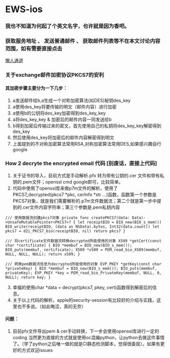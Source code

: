 # EWS-ios
### 我也不知道为何起了个英文名字，也许就是因为香吧。
### 获取服务地址 、 发送普通邮件 、 获取邮件列表等不在本文讨论内容范围，如有需要直接点击
[懒人通道](https://github.com/hatjs880328s/EWS-ios)
### 关于exchange邮件加密协议PKCS7的安利
#### 其加密步骤主要分为一下几步：
1. a发送邮件给b,a生成一个对称加密算法(如DES)秘钥des_key
2. a使用des_key将要传输的明文（邮件内容）进行加密
3. a使用b的公钥将des_key加密得到des_key_key
4. a将des_key_key & 加密后的邮件内容一同发送给b
5. b得到加密后传输过来的密文，首先使用自己的私钥将des_key_key解密得到des_key
6. 然后使用des_key将加密后的邮件内容解密得到明文
7. 上面提到的不对称加密算法常用RSA,对称加密算法常用DES,如果感兴趣自行google
### How 2 decryte the encrypted email 代码    [别废话，直接上代码]
1. 关于证书的导入，目前方式是手动解析.pfx 转为带有公钥的.cer 文件和带有私钥的.pem文件；openssl cmd google即可，比较简单。
2. 代码中使用了openssl库来做p7m文件的解析，使用了PKCS7_decrypted(pkcs7 *pkc, cerInfo *str ...)函数，函数第一个参数是PKCS7对象，就是我们需要解析的.p7m文件数据流；第二个就是第一步中提到的.cer文件内容字符串；第三个参数是.pem私钥内容

`
/// 使用数据流创建pkcs7对象
private func createPKCS7(data: Data)->UnsafeMutablePointer<PKCS7>? {
let receiptBIO = BIO_new(BIO_s_mem())
BIO_write(receiptBIO, (data as NSData).bytes, Int32(data.count))
let pkcs7 = d2i_PKCS7_bio(receiptBIO, nil)
return pkcs7
}
`

`
/// 将certificate文件数据流转换decrypted所能使用的对象
X509 *getCert(const char *certificate) {
BIO *membuf = BIO_new(BIO_s_mem());
BIO_puts(membuf, certificate);
X509 *x509 = PEM_read_bio_X509(membuf, NULL, NULL, NULL);
return x509;
}
`

`
/// 转换pem数据流信息为decrypted所能使用的对象
EVP_PKEY *getKey(const char *privateKey) {
BIO *membuf = BIO_new(BIO_s_mem());
BIO_puts(membuf, privateKey);
EVP_PKEY *key = PEM_read_bio_PrivateKey(membuf, NULL, 0, NULL);
return key;
}
`

3. 幸福的使用char *data = decrypt(pkcs7, pkey, cert)函数得到解密后的信息。
4. 关于以上代码的解析，apple的security-session有比较好的介绍与实践，这里也不多说。（如此晦涩，真的无奈）

#### 问题：
1. 目前pfx文件导出pem & cer手动转换，下一步会使用openssl库进行一定的coding 当然更为直接的方式就是使用oc混编python，让python去做这件事情了。（学了python之后唯一做的就是CI静态检测脚本，觉得很委屈）。如果有更好的方式欢迎issues
